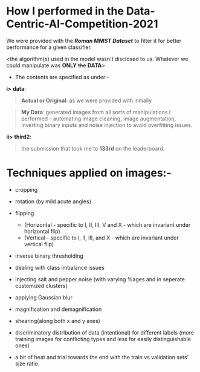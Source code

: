 # How I performed in the Data-Centric-AI-Competition-2021

We were provided with the **_Roman MNIST Dataset_** to filter it for better performance for a given classifier.

<the algorithm(s) used in the model wasn't disclosed to us. Whatever we could manipulate was **ONLY** ~~the~~ **DATA**>

* The contents are specified as under:-

**i>**  **data**:   

>   **Actual or Original**: as we were provided with initially 
  
>   **My Data**: generated images from all sorts of manipulations I performed - automating image cleaning, image augmentation, inverting binary inputs and noise injection to avoid overfitting issues.

**ii>** **third2**:
>   the submission that took me to **133rd** on the leaderboard. 

# Techniques applied on images:- 
* cropping
* rotation (by mild acute angles)
* flipping 
    * (Horizontal - specific to I, II, III, V and X - which are invariant under horizontal flip)
    * (Vertical - specific to I, II, III, and X - which are invariant under vertical flip)
  
* inverse binary thresholding

* dealing with class imbalance issues

* injecting salt and pepper noise (with varying %ages and in seperate customized clusters)

* applying Gaussian blur

* magnification and demagnification

* shearing(along both x and y axes)

* discriminatory distribution of data (intentional) for different labels 
(more training images for conflicting types and less for easily distinguishable ones)

* a bit of heat and trial towards the end with the train vs validation sets' size ratio.
